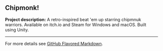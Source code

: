 ## Chipmonk!

**Project description:** A retro-inspired beat 'em up starring chipmnuk warriors. Available on itch.io and Steam for Windows and macOS. Built using Unity.

---

For more details see [GitHub Flavored Markdown](https://guides.github.com/features/mastering-markdown/).
